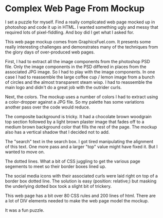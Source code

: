# Complex Web Page From Mockup

I set a puzzle for myself. Find a really complicated web page mocked up
in photoshop and code it up in HTML. I wanted something ugly and messy
that required lots of pixel-fiddling. And boy did I get what I asked for.

This web page mockup comes from GraphicsFuel.com. It presents some
really interesting challenges and demonstrates many of the techniques
from the glory days of over-produced web pages.

First, I had to extract all the image components from the photoshop PSD file.
Only the image components in the PSD differed in places from the associated
JPG image. So I had to play with the image components. In one case I had to
reassemble the large coffee cup / lemon image from a bunch of circles and
the almost transparent steam wisp. I had to reassemble the main logo and didn't
do a great job with the outrider curls.

Next, the colors. The mockup uses a number of colors I had to extract using
a color-dropper against a JPG file. So my palette has some variations another
pass over the code would reduce.

The composite background is tricky. It had a chocolate brown woodgrain top section
followed by a light brown plaster image that fades off to a medium brown background
color that fills the rest of the page. The mockup also has a vertical shadow that
I decided not to add.

The "search" text in the search box. I got tired manipulating the alignment of
this text. One more pass and a larger "top" value might have fixed it. But I
wanted to move on.

The dotted lines. What a bit of CSS juggling to get the various page segements
to meet so their border boxes lined up.

The social media icons with their associated curls were laid right on top of
a border box dotted line. The solution is easy (position: relative;) but
masking the underlying dotted box took a slight bit of trickery.

This web page has a bit over 80 CSS rules and 200 lines of html. There are a lot
of DIV elements needed to make the web page model the mockup.

It was a fun puzzle.

